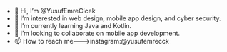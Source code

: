 - 👋 Hi, I’m @YusufEmreCicek
- 👀 I’m interested in web design, mobile app design, and cyber security.
- 🌱 I’m currently learning Java and Kotlin.
- 💞️ I’m looking to collaborate on mobile app development.
- 📫 How to reach me--->instagram:@yusufemrecck

<!---
YusufEmreCicek/YusufEmreCicek is a ✨ special ✨ repository because its `README.md` (this file) appears on your GitHub profile.
You can click the Preview link to take a look at your changes.
--->
